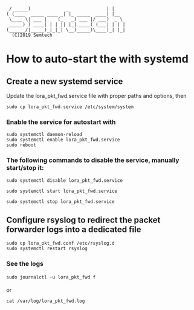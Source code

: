 	 / _____)             _              | |
	( (____  _____ ____ _| |_ _____  ____| |__
	 \____ \| ___ |    (_   _) ___ |/ ___)  _ \
	 _____) ) ____| | | || |_| ____( (___| | | |
	(______/|_____)_|_|_| \__)_____)\____)_| |_|
	  (C)2019 Semtech

How to auto-start the with systemd
==================================

## Create a new systemd service

Update the lora_pkt_fwd.service file with proper paths and options, then

```console
sudo cp lora_pkt_fwd.service /etc/system/system
```

### Enable the service for autostart with

```console
sudo systemctl daemon-reload
sudo systemctl enable lora_pkt_fwd.service
sudo reboot
```

### The following commands to disable the service, manually start/stop it:

```console
sudo systemctl disable lora_pkt_fwd.service
```

```console
sudo systemctl start lora_pkt_fwd.service
```

```console
sudo systemctl stop lora_pkt_fwd.service
```

## Configure rsyslog to redirect the packet forwarder logs into a dedicated file

```console
sudo cp lora_pkt_fwd.conf /etc/rsyslog.d
sudo systemctl restart rsyslog
```

### See the logs

```console
sudo journalctl -u lora_pkt_fwd f
```

or

```console
cat /var/log/lora_pkt_fwd.log
```
